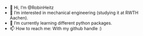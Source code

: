 - 👋 Hi, I’m @RobinHeitz
- 👀 I’m interested in mechanical engineering (studying it at RWTH Aachen).
- 🌱 I’m currently learning different python packages.
- 📫 How to reach me: With my github handle :)

<!---
RobinHeitz/RobinHeitz is a ✨ special ✨ repository because its `README.md` (this file) appears on your GitHub profile.
You can click the Preview link to take a look at your changes.
--->
